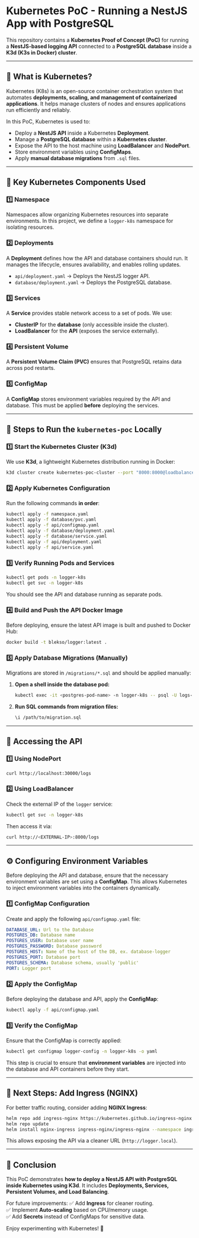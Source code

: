 # Kubernetes PoC - Running a NestJS App with PostgreSQL

This repository contains a **Kubernetes Proof of Concept (PoC)** for running a **NestJS-based logging API** connected to a **PostgreSQL database** inside a **K3d (K3s in Docker) cluster**.

---

## 📌 What is Kubernetes?

Kubernetes (K8s) is an open-source container orchestration system that automates **deployments, scaling, and management of containerized applications**. It helps manage clusters of nodes and ensures applications run efficiently and reliably.

In this PoC, Kubernetes is used to:

- Deploy a **NestJS API** inside a Kubernetes **Deployment**.
- Manage a **PostgreSQL database** within a **Kubernetes cluster**.
- Expose the API to the host machine using **LoadBalancer** and **NodePort**.
- Store environment variables using **ConfigMaps**.
- Apply **manual database migrations** from `.sql` files.

---

## 🔹 Key Kubernetes Components Used

### 1️⃣ Namespace

Namespaces allow organizing Kubernetes resources into separate environments. In this project, we define a `logger-k8s` namespace for isolating resources.

### 2️⃣ Deployments

A **Deployment** defines how the API and database containers should run. It manages the lifecycle, ensures availability, and enables rolling updates.

- `api/deployment.yaml` → Deploys the NestJS logger API.
- `database/deployment.yaml` → Deploys the PostgreSQL database.

### 3️⃣ Services

A **Service** provides stable network access to a set of pods. We use:

- **ClusterIP** for the **database** (only accessible inside the cluster).
- **LoadBalancer** for the **API** (exposes the service externally).

### 4️⃣ Persistent Volume

A **Persistent Volume Claim (PVC)** ensures that PostgreSQL retains data across pod restarts.

### 5️⃣ ConfigMap

A **ConfigMap** stores environment variables required by the API and database. This must be applied **before** deploying the services.

---

## 🚀 Steps to Run the `kubernetes-poc` Locally

### **1️⃣ Start the Kubernetes Cluster (K3d)**

We use **K3d**, a lightweight Kubernetes distribution running in Docker:

```sh
k3d cluster create kubernetes-poc-cluster --port "8000:8000@loadbalancer"
```

### **2️⃣ Apply Kubernetes Configuration**

Run the following commands **in order**:

```sh
kubectl apply -f namespace.yaml
kubectl apply -f database/pvc.yaml
kubectl apply -f api/configmap.yaml
kubectl apply -f database/deployment.yaml
kubectl apply -f database/service.yaml
kubectl apply -f api/deployment.yaml
kubectl apply -f api/service.yaml
```

### **3️⃣ Verify Running Pods and Services**

```sh
kubectl get pods -n logger-k8s
kubectl get svc -n logger-k8s
```

You should see the API and database running as separate pods.

### **4️⃣ Build and Push the API Docker Image**

Before deploying, ensure the latest API image is built and pushed to Docker Hub:

```sh
docker build -t blekso/logger:latest .
```

### **5️⃣ Apply Database Migrations (Manually)**

Migrations are stored in `/migrations/*.sql` and should be applied manually:

1. **Open a shell inside the database pod:**
   ```sh
   kubectl exec -it <postgres-pod-name> -n logger-k8s -- psql -U logs-user -d logs-db
   ```
2. **Run SQL commands from migration files:**
   ```sh
   \i /path/to/migration.sql
   ```

---

## 📡 Accessing the API

### **1️⃣ Using NodePort**

```sh
curl http://localhost:30000/logs
```

### **2️⃣ Using LoadBalancer**

Check the external IP of the `logger` service:

```sh
kubectl get svc -n logger-k8s
```

Then access it via:

```sh
curl http://<EXTERNAL-IP>:8000/logs
```

---

## ⚙️ Configuring Environment Variables

Before deploying the API and database, ensure that the necessary environment variables are set using a **ConfigMap**. This allows Kubernetes to inject environment variables into the containers dynamically.

### **1️⃣ ConfigMap Configuration**

Create and apply the following `api/configmap.yaml` file:

```yaml
DATABASE_URL: Url to the Database
POSTGRES_DB: Database name
POSTGRES_USER: Database user name
POSTGRES_PASSWORD: Database password
POSTGRES_HOST: Name of the host of the DB, ex. database-logger
POSTGRES_PORT: Database port
POSTGRES_SCHEMA: Database schema, usually 'public'
PORT: Logger port
```

### **2️⃣ Apply the ConfigMap**

Before deploying the database and API, apply the **ConfigMap**:

```sh
kubectl apply -f api/configmap.yaml
```

### **3️⃣ Verify the ConfigMap**

Ensure that the ConfigMap is correctly applied:

```sh
kubectl get configmap logger-config -n logger-k8s -o yaml
```

This step is crucial to ensure that **environment variables** are injected into the database and API containers before they start.

---

## 🔀 Next Steps: Add Ingress (NGINX)

For better traffic routing, consider adding **NGINX Ingress**:

```sh
helm repo add ingress-nginx https://kubernetes.github.io/ingress-nginx
helm repo update
helm install nginx-ingress ingress-nginx/ingress-nginx --namespace ingress-nginx --create-namespace
```

This allows exposing the API via a cleaner URL (`http://logger.local`).

---

## 🎯 Conclusion

This PoC demonstrates **how to deploy a NestJS API with PostgreSQL inside Kubernetes using K3d**. It includes **Deployments, Services, Persistent Volumes, and Load Balancing**.

For future improvements: ✅ Add **Ingress** for cleaner routing.\
✅ Implement **Auto-scaling** based on CPU/memory usage.\
✅ Add **Secrets** instead of ConfigMaps for sensitive data.

Enjoy experimenting with Kubernetes! 🚀

